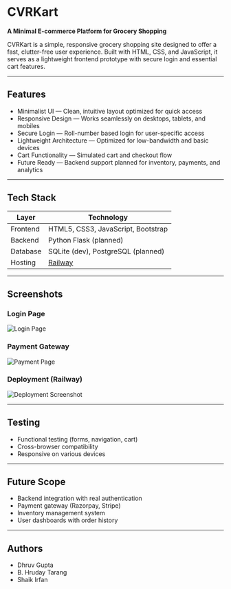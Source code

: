 # CVRKart

**A Minimal E-commerce Platform for Grocery Shopping**

CVRKart is a simple, responsive grocery shopping site designed to offer a fast, clutter-free user experience. Built with HTML, CSS, and JavaScript, it serves as a lightweight frontend prototype with secure login and essential cart features.

---

## Features

- Minimalist UI — Clean, intuitive layout optimized for quick access
- Responsive Design — Works seamlessly on desktops, tablets, and mobiles
- Secure Login — Roll-number based login for user-specific access
- Lightweight Architecture — Optimized for low-bandwidth and basic devices
- Cart Functionality — Simulated cart and checkout flow
- Future Ready — Backend support planned for inventory, payments, and analytics

---

## Tech Stack

| Layer       | Technology                         |
|-------------|------------------------------------|
| Frontend    | HTML5, CSS3, JavaScript, Bootstrap |
| Backend     | Python Flask (planned)             |
| Database    | SQLite (dev), PostgreSQL (planned) |
| Hosting     | [Railway](https://railway.app)     |

---

## Screenshots

### Login Page
![Login Page](relative/path/to/login-screenshot.png)

### Payment Gateway
![Payment Page](relative/path/to/payment-screenshot.png)

### Deployment (Railway)
![Deployment Screenshot](images/railway-deployment.png)

---

## Testing

- Functional testing (forms, navigation, cart)
- Cross-browser compatibility
- Responsive on various devices

---

## Future Scope

- Backend integration with real authentication
- Payment gateway (Razorpay, Stripe)
- Inventory management system
- User dashboards with order history

---

## Authors

- Dhruv Gupta
- B. Hruday Tarang 
- Shaik Irfan
